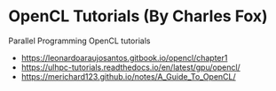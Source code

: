 # OpenCL Tutorials (By Charles Fox)

Parallel Programming OpenCL tutorials


- https://leonardoaraujosantos.gitbook.io/opencl/chapter1
- https://ulhpc-tutorials.readthedocs.io/en/latest/gpu/opencl/
- https://merichard123.github.io/notes/A_Guide_To_OpenCL/
